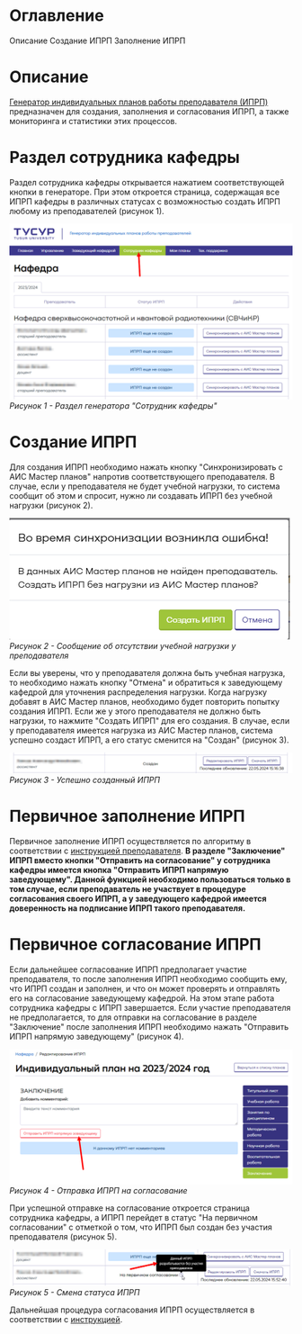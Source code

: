 # Оглавление
Описание 
Создание ИПРП
Заполнение ИПРП
# Описание

[Генератор индивидуальных планов работы преподавателя (ИПРП)](https://ppsworkplan.tusur.ru/) предназначен для создания, заполнения и согласования ИПРП, а также мониторинга и статистики этих процессов.

# Раздел сотрудника кафедры

Раздел сотрудника кафедры открывается нажатием соответствующей кнопки в генераторе. При этом откроется страница, содержащая все ИПРП кафедры в различных статусах с возможностью создать ИПРП любому из преподавателей (рисунок 1).

![](attachments/Pasted%20image%2020240522150455.png)
*Рисунок 1 - Раздел генератора "Сотрудник кафедры"*

# Создание ИПРП

Для создания ИПРП необходимо нажать кнопку "Синхронизировать с АИС Мастер планов" напротив соответствующего преподавателя. В случае, если у преподавателя не будет учебной нагрузки, то система сообщит об этом и спросит, нужно ли создавать ИПРП без учебной нагрузки (рисунок 2).

![](attachments/Pasted%20image%2020240522151324.png)
*Рисунок 2 - Сообщение об отсутствии учебной нагрузки у преподавателя*

Если вы уверены, что у преподавателя должна быть учебная нагрузка, то необходимо нажать кнопку "Отмена" и обратиться к заведующему кафедрой для уточнения распределения нагрузки. Когда нагрузку добавят в АИС Мастер планов, необходимо будет повторить попытку создания ИПРП. Если же у этого преподавателя не должно быть нагрузки, то нажмите "Создать ИПРП" для его создания.
В случае, если у преподавателя имеется нагрузка из АИС Мастер планов, система успешно создаст ИПРП, а его статус сменится на "Создан" (рисунок 3).

![](attachments/Pasted%20image%2020240522151742.png)
*Рисунок 3 - Успешно созданный ИПРП*

# Первичное заполнение ИПРП
Первичное заполнение ИПРП осуществляется по алгоритму в соответствии с  [ инструкцией преподавателя](Пользовательские%20инструкции/Инструкция%20преподавателя.md#первичное-заполнение-ипрп).
**В разделе "Заключение" ИПРП вместо кнопки "Отправить на согласование" у сотрудника кафедры имеется кнопка "Отправить ИПРП напрямую заведующему". Данной функцией необходимо пользоваться только в том случае, если преподаватель не участвует в процедуре согласования своего ИПРП, а у заведующего кафедрой имеется доверенность на подписание ИПРП такого преподавателя.** 
# Первичное согласование ИПРП

Если дальнейшее согласование ИПРП предполагает участие преподавателя, то после заполнения ИПРП необходимо сообщить ему, что ИПРП создан и заполнен, и что он может проверять и отправлять его на согласование заведующему кафедрой. На этом этапе работа сотрудника кафедры с ИПРП завершается.
Если участие преподавателя не предполагается, то для отправки на согласование в разделе "Заключение" после заполнения ИПРП необходимо нажать "Отправить ИПРП напрямую заведующему" (рисунок 4).

![](attachments/Pasted%20image%2020240522155149.png)
*Рисунок 4 - Отправка ИПРП на согласование*

При успешной отправке на согласование откроется страница сотрудника кафедры, а ИПРП перейдет в статус "На первичном согласовании" с отметкой о том, что ИПРП был создан без участия преподавателя (рисунок 5).

![](attachments/Pasted%20image%2020240522155424.png)
*Рисунок 5 - Смена статуса ИПРП*

Дальнейшая процедура согласования ИПРП осуществляется в соответствии с [инструкцией](Пользовательские%20инструкции/Инструкция%20преподавателя.md#первичное-согласование-ИПРП).
